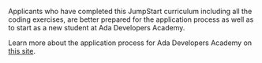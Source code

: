 Applicants who have completed this JumpStart curriculum including all the coding exercises, are better prepared for the application process as well as to start as a new student at Ada Developers Academy.

Learn more about the application process for Ada Developers Academy on [this site](https://www.adadevelopersacademy.org/applicants).

